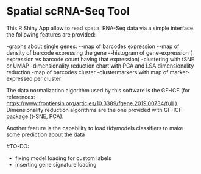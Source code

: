 # Spatial scRNA-Seq Tool
This R Shiny App allow to read spatial RNA-Seq data via a simple interface.
the following features are provided:

-graphs about single genes:
  --map of barcodes expression
  --map of density of barcode expressing the gene
  --histogram of gene-expression ( expression vs barcode count having that expression)
-clustering with tSNE or UMAP
-dimensionality reduction chart with PCA and LSA dimensionality reduction
-map of barcodes cluster
-clustermarkers with map of marker-expressed per cluster


The data normalization algorithm used by this software is the GF-ICF (for references: https://www.frontiersin.org/articles/10.3389/fgene.2019.00734/full ).
Dimensionality reduction algorithms are the one provided with GF-ICF package (t-SNE, PCA).

Another feature is the capability to load tidymodels classifiers to make some prediction about the data

#TO-DO:
- fixing model loading for custom labels
- inserting gene signature loading
